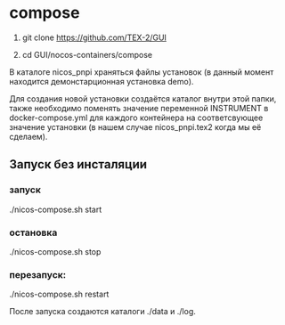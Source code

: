 # compose

1. git clone https://github.com/TEX-2/GUI

2. cd GUI/nocos-containers/compose

В каталоге nicos_pnpi храняться файлы установок (в данный момент находится демонстарционная установка demo).

Для создания новой установки создаётся каталог внутри этой папки, также необходимо поменять значение переменной INSTRUMENT в docker-compose.yml для каждого контейнера на соответсвующее значение установки (в нашем случае nicos_pnpi.tex2 когда мы её сделаем).


## Запуск без инсталяции

### запуск
./nicos-compose.sh start
### остановка 
./nicos-compose.sh stop
### перезапуск:
./nicos-compose.sh restart

После запуска создаются каталоги ./data и ./log. 
